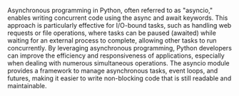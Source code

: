 Asynchronous programming in Python, often referred to as "asyncio," enables writing concurrent code using the async and await keywords. This approach is particularly effective for I/O-bound tasks, such as handling web requests or file operations, where tasks can be paused (awaited) while waiting for an external process to complete, allowing other tasks to run concurrently. By leveraging asynchronous programming, Python developers can improve the efficiency and responsiveness of applications, especially when dealing with numerous simultaneous operations. The asyncio module provides a framework to manage asynchronous tasks, event loops, and futures, making it easier to write non-blocking code that is still readable and maintainable.

